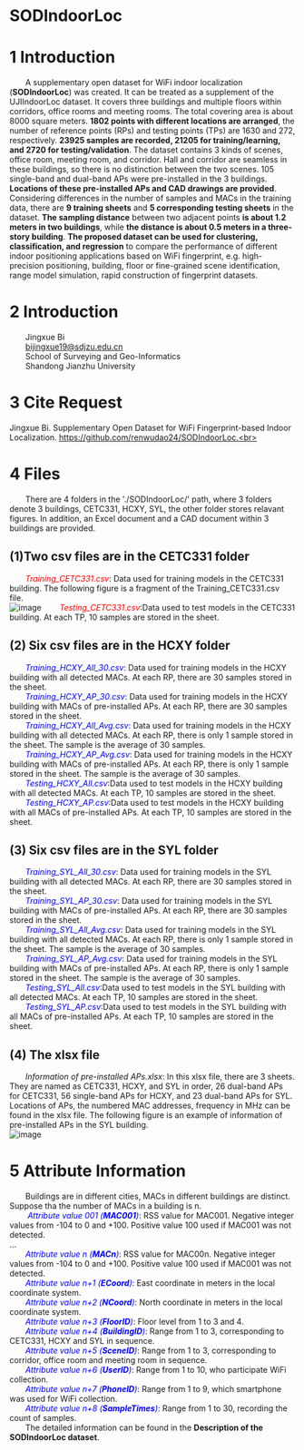 # SODIndoorLoc
# **1 Introduction**<br>
&emsp;&emsp;A supplementary open dataset for WiFi indoor localization (**SODIndoorLoc**) was created. It can be treated as a supplement of the UJIIndoorLoc dataset. It covers three buildings and multiple floors within corridors, office rooms and meeting rooms. The total covering area is about 8000 square meters. **1802 points with different locations are arranged**, the number of reference points (RPs) and testing points (TPs) are 1630 and 272, respectively. **23925 samples are recorded, 21205 for training/learning, and 2720 for testing/validation**. The dataset contains 3 kinds of scenes, office room, meeting room, and corridor. Hall and corridor are seamless in these buildings, so there is no distinction between the two scenes. 105 single-band and dual-band APs were pre-installed in the 3 buildings. **Locations of these pre-installed APs and CAD drawings are provided**. Considering differences in the number of samples and MACs in the training data, there are **9 training sheets** and **5 corresponding testing sheets** in the dataset. **The sampling distance** between two adjacent points **is about 1.2 meters in two buildings**, while **the distance is about 0.5 meters in a three-story building**. **The proposed dataset can be used for clustering, classification, and regression** to compare the performance of different indoor positioning applications based on WiFi fingerprint, e.g. high-precision positioning, building, floor or fine-grained scene identification, range model simulation, rapid construction of fingerprint datasets.<br>
# **2 Introduction**<br>
&emsp;&emsp;Jingxue Bi<br>
&emsp;&emsp;bijingxue19@sdjzu.edu.cn<br>
&emsp;&emsp;School of Surveying and Geo-Informatics<br>
&emsp;&emsp;Shandong Jianzhu University<br>
# **3 Cite Request**<br>
Jingxue Bi. Supplementary Open Dataset for WiFi Fingerprint-based Indoor Localization. https://github.com/renwudao24/SODIndoorLoc.<br>
# **4 Files**<br>
&emsp;&emsp;There are 4 folders in the './SODIndoorLoc/' path, where 3 folders denote 3 buildings, CETC331, HCXY, SYL, the other folder stores relavant figures. In addition, an Excel document and a CAD document within 3 buildings are provided.<br>
## **(1)Two csv files are in the CETC331 folder**<br>
&emsp;&emsp;<font color="red">_Training_CETC331.csv_</font>: Data used for training models in the CETC331 building. The following figure is a fragment of the Training_CETC331.csv file.<br>
![image](https://github.com/renwudao24/SODIndoorLoc/blob/main/images/Training_CETC331.png)
&emsp;&emsp;<font color="red">_Testing_CETC331.csv_</font>:Data used to test models in the CETC331 building. At each TP, 10 samples are stored in the sheet.<br>
## **(2) Six csv files are in the HCXY folder**<br>
&emsp;&emsp;<font color="Blue">_Training_HCXY_All_30.csv_</font>: Data used for training models in the HCXY building with all detected MACs. At each RP, there are 30 samples stored in the sheet.<br>
&emsp;&emsp;<font color="Blue">_Training_HCXY_AP_30.csv_</font>: Data used for training models in the HCXY building with MACs of pre-installed APs. At each RP, there are 30 samples stored in the sheet.<br>
&emsp;&emsp;<font color=Blue>_Training_HCXY_All_Avg.csv_</font>: Data used for training models in the HCXY building with all detected MACs. At each RP, there is only 1 sample stored in the sheet. The sample is the average of 30 samples.<br>
&emsp;&emsp;<font color=Blue>_Training_HCXY_AP_Avg.csv_</font>: Data used for training models in the HCXY building with MACs of pre-installed APs. At each RP, there is only 1 sample stored in the sheet. The sample is the average of 30 samples.<br>
&emsp;&emsp;<font color=Blue>_Testing_HCXY_All.csv_</font>:Data used to test models in the HCXY building with all detected MACs. At each TP, 10 samples are stored in the sheet.<br>
&emsp;&emsp;<font color=Blue>_Testing_HCXY_AP.csv_</font>:Data used to test models in the HCXY building with all MACs of pre-installed APs. At each TP, 10 samples are stored in the sheet.<br>
## **(3) Six csv files are in the SYL folder**<br>
&emsp;&emsp;<font color=Blue>_Training_SYL_All_30.csv_</font>: Data used for training models in the SYL building with all detected MACs. At each RP, there are 30 samples stored in the sheet.<br>
&emsp;&emsp;<font color=Blue>_Training_SYL_AP_30.csv_</font>: Data used for training models in the SYL building with MACs of pre-installed APs. At each RP, there are 30 samples stored in the sheet.<br>
&emsp;&emsp;<font color=Blue>_Training_SYL_All_Avg.csv_</font>: Data used for training models in the SYL building with all detected MACs. At each RP, there is only 1 sample stored in the sheet. The sample is the average of 30 samples.<br>
&emsp;&emsp;<font color=Blue>_Training_SYL_AP_Avg.csv_</font>: Data used for training models in the SYL building with MACs of pre-installed APs. At each RP, there is only 1 sample stored in the sheet. The sample is the average of 30 samples.<br>
&emsp;&emsp;<font color=Blue>_Testing_SYL_All.csv_</font>:Data used to test models in the SYL building with all detected MACs. At each TP, 10 samples are stored in the sheet.<br>
&emsp;&emsp;<font color=Blue>_Testing_SYL_AP.csv_</font>:Data used to test models in the SYL building with all MACs of pre-installed APs. At each TP, 10 samples are stored in the sheet.<br>
## **(4) The xlsx file**<br>
&emsp;&emsp;_Information of pre-installed APs.xlsx_: In this xlsx file, there are 3 sheets. They are named as CETC331, HCXY, and SYL in order, 26 dual-band APs for CETC331, 56 single-band APs for HCXY, and 23 dual-band APs for SYL. Locations of APs, the numbered MAC addresses, frequency in MHz can be found in the xlsx file. The following figure is an example of information of pre-installed APs in the SYL building.<br>
![image](https://github.com/renwudao24/SODIndoorLoc/blob/main/images/Information%20of%20pre-installed%20APs.png)
# **5 Attribute Information**<br>
&emsp;&emsp;Buildings are in different cities, MACs in different buildings are distinct. Suppose tha the number of MACs in a building is n.<br>
&emsp;&emsp; <font color=Blue>_Attribute value 001 (**MAC001**)_</font>: RSS value for MAC001. Negative integer values from -104 to 0 and +100. Positive value 100 used if MAC001 was not detected.<br>
…<br>
&emsp;&emsp;<font color=Blue>_Attribute value n (**MACn**)_</font>: RSS value for MAC00n. Negative integer values from -104 to 0 and +100. Positive value 100 used if MAC001 was not detected.<br>
&emsp;&emsp;<font color=Blue>_Attribute value n+1 (**ECoord**)_</font>: East coordinate in meters in the local coordinate system.<br>
&emsp;&emsp;<font color=Blue>_Attribute value n+2 (**NCoord**)_</font>: North coordinate in meters in the local coordinate system.<br>
&emsp;&emsp;<font color=Blue>_Attribute value n+3 (**FloorID**)_</font>: Floor level from 1 to 3 and 4.<br>
&emsp;&emsp;<font color=Blue>_Attribute value n+4 (**BuildingID**)_</font>: Range from 1 to 3, corresponding to CETC331, HCXY and SYL in sequence.<br>
&emsp;&emsp;<font color=Blue>_Attribute value n+5 (**SceneID**)_</font>: Range from 1 to 3, corresponding to corridor, office room and meeting room in sequence.<br>
&emsp;&emsp;<font color=Blue>_Attribute value n+6 (**UserID**)_</font>: Range from 1 to 10, who participate WiFi collection.<br>
&emsp;&emsp;<font color=Blue>_Attribute value n+7 (**PhoneID**)_</font>: Range from 1 to 9, which smartphone was used for WiFi collection.<br>
&emsp;&emsp;<font color=Blue>_Attribute value n+8 (**SampleTimes**)_</font>: Range from 1 to 30, recording the count of samples.<br>
&emsp;&emsp;The detailed information can be found in the **Description of the SODIndoorLoc dataset**.<br>
